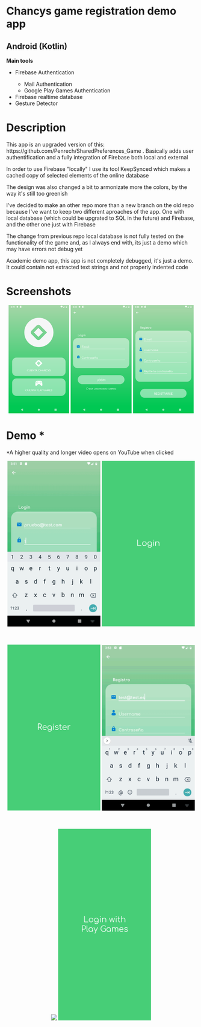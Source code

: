 <h1>Chancys game registration demo app</h1>
<h2>Android (Kotlin)</h2>
<b>Main tools</b>
<ul>
<li>Firebase Authentication</li>
  <ul>
    <li>Mail Authentication</li>
    <li>Google Play Games Authentication</li>
  </ul>
<li>Firebase realtime database</li>
<li>Gesture Detector</li>
</ul>

<h1>Description</h1>
<p>This app is an upgraded version of this: https://github.com/Penrech/SharedPreferences_Game . Basically adds user authentification and a fully integration of Firebase both local and external</p>
<p>In order to use Firebase "locally" I use its tool KeepSynced which makes a cached copy of selected elements of the online database</p>
<p>The design was also changed a bit to armonizate more the colors, by the way it's still too greenish</p>
<p>I've decided to make an other repo more than a new branch on the old repo because I've want to keep two different aproaches of the app. One with local database (which could be upgrated to SQL in the future) and Firebase,
and the other one just with Firebase</p>
<p>The change from previous repo local database is not fully tested on the functionality of the game and, as I always end with, its just a demo which may have errors not debug yet</p>
<p>Academic demo app, this app is not completely debugged, it's just a demo. It could contain not extracted text strings and not properly indented code</p>

<h1>Screenshots</h1>
<p align = "center">
  <a href='#img1'><img id='img1' width = '32%' src='device-2019-02-05-181718.png'/></a>
  <a href='#img2'><img id='img2' width = '32%' src='device-2019-02-05-181735.png'/></a>
  <a href='#img3'><img id='img3' width = '32%' src='device-2019-02-05-181743.png'/></a>
</p>

<h1>Demo *</h1>
<p style>*A higher quality and longer video opens on YouTube when clicked</p>

<p align="center">
  <a href='https://www.youtube.com/watch?v=KlSoRI8pjrM'><img width = '49%' src='Chancys1.gif'/></a>
  <a href='#imgE1'><img id='imgE1' width = '49%' src='Chancys_1-07.png'/></a>
</p>
<br>
<p align="center">
  <a href='#imgE2'><img id='imgE2' width = '49%' src='Chancys_2-08.png'/></a>
  <a href='https://www.youtube.com/watch?v=uW385FLkbG8'><img width = '49%' src='Chancys2.gif'/></a>
</p>
<br>
<p align="center">
  <a href='https://www.youtube.com/watch?v=Bf6NGwmXcdo'><img width = '49%' src='Chancys3.gif'/></a>
   <a href='#imgE3'><img id='imgE3' width = '49%' src='Chancys_3-09.png'/></a>
</p>
